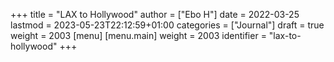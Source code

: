 +++
title = "LAX to Hollywood"
author = ["Ebo H"]
date = 2022-03-25
lastmod = 2023-05-23T22:12:59+01:00
categories = ["Journal"]
draft = true
weight = 2003
[menu]
  [menu.main]
    weight = 2003
    identifier = "lax-to-hollywood"
+++
